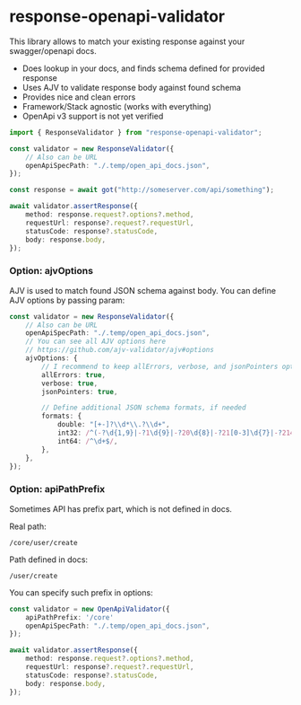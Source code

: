 # response-openapi-validator

This library allows to match your existing response against your swagger/openapi docs.

- Does lookup in your docs, and finds schema defined for provided response
- Uses AJV to validate response body against found schema 
- Provides nice and clean errors
- Framework/Stack agnostic (works with everything)
- OpenApi v3 support is not yet verified


```typescript
import { ResponseValidator } from "response-openapi-validator";

const validator = new ResponseValidator({
    // Also can be URL
    openApiSpecPath: "./.temp/open_api_docs.json",
});

const response = await got("http://someserver.com/api/something");

await validator.assertResponse({
    method: response.request?.options?.method,
    requestUrl: response?.request?.requestUrl,
    statusCode: response?.statusCode,
    body: response.body,
});
```

### Option: ajvOptions

AJV is used to match found JSON schema against body.
You can define AJV options by passing param:

```typescript
const validator = new ResponseValidator({
    // Also can be URL
    openApiSpecPath: "./.temp/open_api_docs.json",
    // You can see all AJV options here
    // https://github.com/ajv-validator/ajv#options
    ajvOptions: {
        // I recommend to keep allErrors, verbose, and jsonPointers options enabled
        allErrors: true,
        verbose: true,
        jsonPointers: true,

        // Define additional JSON schema formats, if needed
        formats: {
            double: "[+-]?\\d*\\.?\\d+",
            int32: /^(-?\d{1,9}|-?1\d{9}|-?20\d{8}|-?21[0-3]\d{7}|-?214[0-6]\d{6}|-?2147[0-3]\d{5}|-?21474[0-7]\d{4}|-?214748[012]\d{4}|-?2147483[0-5]\d{3}|-?21474836[0-3]\d{2}|214748364[0-7]|-214748364[0-8])$/,
            int64: /^\d+$/,
        },
    },
});
```

### Option: apiPathPrefix

Sometimes API has prefix part, which is not defined in docs.

Real path:

```
/core/user/create
```

Path defined in docs:

```
/user/create
```

You can specify such prefix in options:

```typescript
const validator = new OpenApiValidator({
    apiPathPrefix: '/core'
    openApiSpecPath: "./.temp/open_api_docs.json",
});

await validator.assertResponse({
    method: response.request?.options?.method,
    requestUrl: response?.request?.requestUrl,
    statusCode: response?.statusCode,
    body: response.body,
});
```
